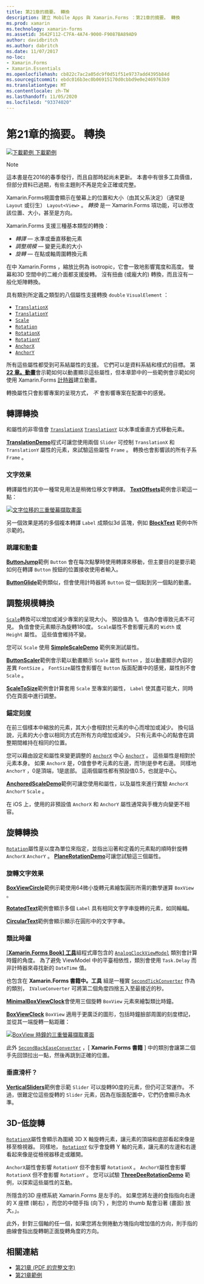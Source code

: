 ```yaml
---
title: 第21章的摘要。 轉換
description: 建立 Mobile Apps 與 Xamarin.Forms ：第21章的摘要。 轉換
ms.prod: xamarin
ms.technology: xamarin-forms
ms.assetid: 3642F112-C7FA-4A74-9000-F9087BA89AD9
author: davidbritch
ms.author: dabritch
ms.date: 11/07/2017
no-loc:
- Xamarin.Forms
- Xamarin.Essentials
ms.openlocfilehash: cb822c7ac2a05dc9f0d51f51e9737add4395b84d
ms.sourcegitcommit: ebdc016b3ec0b06915170d0cbbd9e0e2469763b9
ms.translationtype: MT
ms.contentlocale: zh-TW
ms.lasthandoff: 11/05/2020
ms.locfileid: "93374020"
---
```

# <a name="summary-of-chapter-21-transforms"></a>第21章的摘要。 轉換

[![下載範例](~/media/shared/download.png) 下載範例](https://github.com/xamarin/xamarin-forms-book-samples/tree/master/Chapter21)

> [!NOTE]
> 這本書是在2016的春季發行，而且自那時起尚未更新。 本書中有很多工具價值，但部分資料已過期，有些主題則不再是完全正確或完整。

Xamarin.Forms視圖會顯示在螢幕上的位置和大小（由其父系決定）（通常是 `Layout` 或衍生） `Layout<View>` 。 *轉換* 是一 Xamarin.Forms 項功能，可以修改該位置、大小，甚至是方向。

Xamarin.Forms 支援三種基本類型的轉換：

- *轉譯* &mdash; 水準或垂直移動元素
- *調整規模* &mdash; 變更元素的大小
- *旋轉* &mdash; 在點或軸周圍轉換元素

在中 Xamarin.Forms ，縮放比例為 isotropic，它會一致地影響寬度和高度。 螢幕和3D 空間中的二維介面都支援旋轉。 沒有扭曲 (或龐大的) 轉換，而且沒有一般化矩陣轉換。

具有類別所定義之類型的八個屬性支援轉換 `double` `VisualElement` ：

- [`TranslationX`](xref:Xamarin.Forms.VisualElement.TranslationX)
- [`TranslationY`](xref:Xamarin.Forms.VisualElement.TranslationY)
- [`Scale`](xref:Xamarin.Forms.VisualElement.Scale)
- [`Rotation`](xref:Xamarin.Forms.VisualElement.Rotation)
- [`RotationX`](xref:Xamarin.Forms.VisualElement.RotationX)
- [`RotationY`](xref:Xamarin.Forms.VisualElement.RotationY)
- [`AnchorX`](xref:Xamarin.Forms.VisualElement.AnchorX)
- [`AnchorY`](xref:Xamarin.Forms.VisualElement.AnchorY)

所有這些屬性都受到可系結屬性的支援。 它們可以是資料系結和樣式的目標。 第 [**22 章。動畫**](~/xamarin-forms/creating-mobile-apps-xamarin-forms/summaries/chapter22.md)會示範如何以動畫顯示這些屬性，但本章節中的一些範例會示範如何使用 Xamarin.Forms [計時器](~/xamarin-forms/platform/device.md#devicestarttimer)建立動畫。

轉換屬性只會影響專案的呈現方式， *不* 會影響專案在配置中的感覺。

## <a name="the-translation-transform"></a>轉譯轉換

和屬性的非零值會 [`TranslationX`](xref:Xamarin.Forms.VisualElement.TranslationX) [`TranslationY`](xref:Xamarin.Forms.VisualElement.TranslationY) 以水準或垂直方式移動元素。

[**TranslationDemo**](https://github.com/xamarin/xamarin-forms-book-samples/tree/master/Chapter21/TranslationDemo)程式可讓您使用兩個 `Slider` 可控制 `TranslationX` 和 `TranslationY` 屬性的元素，來試驗這些屬性 `Frame` 。 轉換也會影響該的所有子系 `Frame` 。

### <a name="text-effects"></a>文字效果

轉譯屬性的其中一種常見用法是稍微位移文字轉譯。 [**TextOffsets**](https://github.com/xamarin/xamarin-forms-book-samples/tree/master/Chapter21/TextOffsets)範例會示範這一點：

[![文字位移的三重螢幕擷取畫面](images/ch21fg03-small.png "文字位移")](images/ch21fg03-large.png#lightbox "文字位移")

另一個效果是將的多個複本轉譯 `Label` 成類似3d 區塊，例如 [**BlockText**](https://github.com/xamarin/xamarin-forms-book-samples/tree/master/Chapter21/BlockText) 範例中所示範的。

### <a name="jumps-and-animations"></a>跳躍和動畫

[**ButtonJump**](https://github.com/xamarin/xamarin-forms-book-samples/tree/master/Chapter21/ButtonJump)範例 `Button` 會在每次點擊時使用轉譯來移動，但主要目的是要示範如何在轉譯 `Button` 按鈕的位置接收使用者輸入。

[**ButtonGlide**](https://github.com/xamarin/xamarin-forms-book-samples/tree/master/Chapter21/ButtonGlide)範例類似，但會使用計時器將 `Button` 從一個點到另一個點的動畫。

## <a name="the-scale-transform"></a>調整規模轉換

[`Scale`](xref:Xamarin.Forms.VisualElement.Scale)轉換可以增加或減少專案的呈現大小。 預設值為 1。 值為0會導致元素不可見。 負值會使元素顯示為旋轉180度。 `Scale`屬性不會影響元素的 `Width` 或 `Height` 屬性。 這些值會維持不變。

您可以 `Scale` 使用 [**SimpleScaleDemo**](https://github.com/xamarin/xamarin-forms-book-samples/tree/master/Chapter21/SimpleScaleDemo) 範例來測試屬性。

[**ButtonScaler**](https://github.com/xamarin/xamarin-forms-book-samples/tree/master/Chapter21/ButtonScaler)範例會示範以動畫顯示 `Scale` 屬性 `Button` ，並以動畫顯示內容的差異 `FontSize` 。 `FontSize`屬性會影響在 `Button` 版面配置中的感覺，屬性則不會 `Scale` 。

[**ScaleToSize**](https://github.com/xamarin/xamarin-forms-book-samples/tree/master/Chapter21/ScaleToSize)範例會計算套用 `Scale` 至專案的屬性， `Label` 使其盡可能大，同時仍在頁面中進行調整。

### <a name="anchoring-the-scale"></a>錨定刻度

在前三個樣本中縮放的元素，其大小會相對於元素的中心而增加或減少。 換句話說，元素的大小會以相同方式在所有方向增加或減少。 只有元素中心的點會在調整期間維持在相同的位置。

您可以藉由設定和屬性來變更調整的 [`AnchorX`](xref:Xamarin.Forms.VisualElement.AnchorX) 中心 [`AnchorY`](xref:Xamarin.Forms.VisualElement.AnchorY) 。 這些屬性是相對於元素本身。 如果 `AnchorX` 是，0值會參考元素的左邊，而1則是參考右邊。 同樣地 `AnchorY` ，0是頂端，1是底部。 這兩個屬性都有預設值0.5，也就是中心。

[**AnchoredScaleDemo**](https://github.com/xamarin/xamarin-forms-book-samples/tree/master/Chapter21/AnchoredScaleDemo)範例可讓您使用和屬性，以及屬性來進行實驗 `AnchorX` `AnchorY` `Scale` 。

在 iOS 上，使用的非預設值 `AnchorX` 和 `AnchorY` 屬性通常與手機方向變更不相容。

## <a name="the-rotation-transform"></a>旋轉轉換

[`Rotation`](xref:Xamarin.Forms.VisualElement.Rotation)屬性是以度為單位來指定，並指出沿著和定義的元素點的順時針旋轉 `AnchorX` `AnchorY` 。 [**PlaneRotationDemo**](https://github.com/xamarin/xamarin-forms-book-samples/tree/master/Chapter21/PlaneRotationDemo)可讓您試驗這三個屬性。

### <a name="rotated-text-effects"></a>旋轉文字效果

[**BoxViewCircle**](https://github.com/xamarin/xamarin-forms-book-samples/tree/master/Chapter21/BoxViewCircle)範例示範使用64微小旋轉元素繪製圓形所需的數學運算 `BoxView` 。

[**RotatedText**](https://github.com/xamarin/xamarin-forms-book-samples/tree/master/Chapter21/RotatedText)範例會顯示多個 `Label` 具有相同文字字串旋轉的元素，如同輪輻。

[**CircularText**](https://github.com/xamarin/xamarin-forms-book-samples/tree/master/Chapter21/CircularText)範例會顯示顯示在圓形中的文字字串。

### <a name="an-analog-clock"></a>類比時鐘

[ [**Xamarin.Forms Book] 工具**](https://github.com/xamarin/xamarin-forms-book-samples/tree/master/Libraries/Xamarin.FormsBook.Toolkit)組程式庫包含的 [`AnalogClockViewModel`](https://github.com/xamarin/xamarin-forms-book-samples/blob/master/Libraries/Xamarin.FormsBook.Toolkit/Xamarin.FormsBook.Toolkit/AnalogClockViewModel.cs) 類別會計算時鐘的角度。 為了避免 ViewModel 中的平臺相依性，類別會使用 `Task.Delay` 而非計時器來尋找新的 `DateTime` 值。

也包含在 **Xamarin.Forms 書籍中。工具** 組是一種實 [`SecondTickConverter`](https://github.com/xamarin/xamarin-forms-book-samples/blob/master/Libraries/Xamarin.FormsBook.Toolkit/Xamarin.FormsBook.Toolkit/SecondTickConverter.cs) 作為的類別， `IValueConverter` 可將第二個角度四捨五入至最接近的秒。

[**MinimalBoxViewClock**](https://github.com/xamarin/xamarin-forms-book-samples/tree/master/Chapter21/MinimalBoxViewClock)會使用三個旋轉 `BoxView` 元素來繪製類比時鐘。

[**BoxViewClock**](https://github.com/xamarin/xamarin-forms-book-samples/tree/master/Chapter21/BoxViewClock) `BoxView` 適用于更廣泛的圖形，包括時鐘臉部周圍的刻度標記，並從其一端旋轉一點距離：

[![BoxView 時鐘的三重螢幕擷取畫面](images/ch21fg17-small.png "類比時鐘臉部")](images/ch21fg17-large.png#lightbox "類比時鐘臉部")

此外 [`SecondBackEaseConverter`](https://github.com/xamarin/xamarin-forms-book-samples/blob/master/Libraries/Xamarin.FormsBook.Toolkit/Xamarin.FormsBook.Toolkit/SecondBackEaseConverter.cs) ，[ **Xamarin.Forms 書籍** ] 中的類別會讓第二個手先回頭拉出一點，然後再跳到正確的位置。

### <a name="vertical-sliders"></a>垂直滑杆？

[**VerticalSliders**](https://github.com/xamarin/xamarin-forms-book-samples/tree/master/Chapter21/VerticalSliders)範例會示範 `Slider` 可以旋轉90度的元素，但仍可正常運作。 不過，很難定位這些旋轉的 `Slider` 元素，因為在版面配置中，它們仍會顯示為水準。

## <a name="3d-ish-rotations"></a>3D-低旋轉

[`RotationX`](xref:Xamarin.Forms.VisualElement.RotationX)屬性會顯示為圍繞 3D X 軸旋轉元素，讓元素的頂端和底部看起來像是移至檢視器。 同樣地， [`RotationY`](xref:Xamarin.Forms.VisualElement.RotationY) 似乎會旋轉 Y 軸的元素，讓元素的左邊和右邊看起來像是從檢視器移走或離開。

`AnchorX`屬性會影響 `RotationY` 但不會影響 `RotationX` 。 `AnchorY`屬性會影響 `RotationX` 但不會影響 `RotationY` 。 您可以試驗 [**ThreeDeeRotationDemo**](https://github.com/xamarin/xamarin-forms-book-samples/tree/master/Chapter21/ThreeDeeRotationDemo) 範例，以探索這些屬性的互動。

所隱含的3D 座標系統 Xamarin.Forms 是左手的。 如果您將左邊的食指指向右邊的 X 座標 (朝右) ，而您的中間手指 (向下) ，則您的 thumb 點會沿著 (畫面) 放大。」。

此外，針對三個軸的任一個，如果您將左側捲動方塊指向增加值的方向，則手指的曲線會指出旋轉朝正面旋轉角度的方向。

## <a name="related-links"></a>相關連結

- [第21章 (PDF 的完整文字) ](https://download.xamarin.com/developer/xamarin-forms-book/XamarinFormsBook-Ch21-Apr2016.pdf)
- [第21章範例](https://github.com/xamarin/xamarin-forms-book-samples/tree/master/Chapter21)
